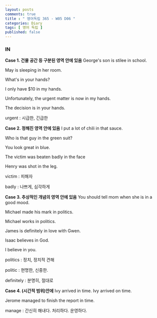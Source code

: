 ```yaml
---
layout: posts
comments: true
title : " 영어독립 365 - W05 D06 "
categories: Diary
tags: [ 영어 독립 ]
published: false
---
```


### IN

**Case 1. 건물 공간 등 구분된 영역 안에 있음**
George's son is stilee in school.

May is sleeping in her room.

What's in your hands?

I only have $10 in my hands.

Unfortunately, the urgent matter is now in my hands.

The decision is in your hands.

urgent
 : 시급한, 긴급한

**Case 2. 정해진 영역 안에 있음**
I put a lot of chili in that sauce.

Who is that guy in the green suit?

You look great in blue.

The victim was beaten badly in the face

Henry was shot in the leg.

victim
 : 피해자

badly
 : 나쁘게, 심각하게

**Case 3. 추상적인 개념의 영역 안에 있음**
You should tell mom when she is in a good mood.

Michael made his mark in politics.

Michael works in politics.

James is definitely in love with Gwen.

Isaac believes in God.

I believe in you.

politics
 : 정치, 정치적 견해

politic
 : 현명한, 신중한.

definitely
 : 분명히, 절대로

**Case 4. (시간적 범위)안에**
Ivy arrived in time.
Ivy arrived on time.

Jerome managed to finish the report in time.

manage
 : 간신히 해내다.
   처리하다.
   운영하다.

